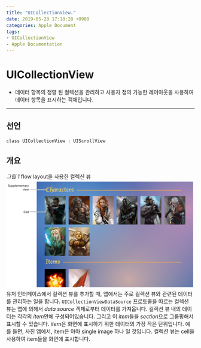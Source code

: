 ```yaml
---
title: "UICollectionView."
date: 2019-05-28 17:18:28 +0900
categories: Apple Document
tags:
- UICollectionView
- Apple Documentation
---
```


# UICollectionView
- 데이터 항목의 정렬 된 컬렉션을 관리하고 사용자 정의 가능한 레이아웃을 사용하여 데이터 항목을 표시하는 객체입니다.
---------------------------------------

## 선언
```
class UICollectionView : UIScrollView
```

## 개요
*그림 1* flow layout을 사용한 컬렉션 뷰
![figure_1](/assets/images/post/2019-05-28-figure1.png)
  유저 인터페이스에서 컬렉션 뷰를 추가할 때, 앱에서는 주로 컬렉션 뷰와 관련된 데이터를 관리하는 일을 합니다. `UICollectionViewDataSource` 프로토콜을 따르는 컬렉션 뷰는 앱에 의해서 *data source* 객체로부터 데이터를 가져옵니다. 컬렉션 뷰 내의 데이터는 각각의 *item*안에 구성되어있습니다. 그리고 이 *item*들을 *section*으로 그룹핑해서 표시할 수 있습니다. *item*은 화면에 표시하기 위한 데이터의 가장 작은 단위입니다. 예를 들면, 사진 앱에서, item은 아마 single image 하나 일 것입니다. 컬렉션 뷰는 cell을 사용하여 item들을 화면에 표시합니다.
